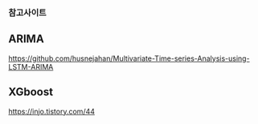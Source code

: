 ### 참고사이트
## ARIMA
https://github.com/husnejahan/Multivariate-Time-series-Analysis-using-LSTM-ARIMA


## XGboost
https://injo.tistory.com/44
